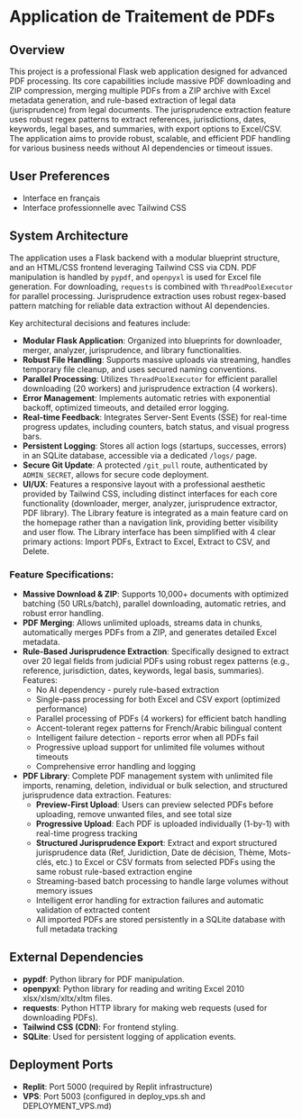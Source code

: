 # Application de Traitement de PDFs

## Overview
This project is a professional Flask web application designed for advanced PDF processing. Its core capabilities include massive PDF downloading and ZIP compression, merging multiple PDFs from a ZIP archive with Excel metadata generation, and rule-based extraction of legal data (jurisprudence) from legal documents. The jurisprudence extraction feature uses robust regex patterns to extract references, jurisdictions, dates, keywords, legal bases, and summaries, with export options to Excel/CSV. The application aims to provide robust, scalable, and efficient PDF handling for various business needs without AI dependencies or timeout issues.

## User Preferences
- Interface en français
- Interface professionnelle avec Tailwind CSS

## System Architecture
The application uses a Flask backend with a modular blueprint structure, and an HTML/CSS frontend leveraging Tailwind CSS via CDN. PDF manipulation is handled by `pypdf`, and `openpyxl` is used for Excel file generation. For downloading, `requests` is combined with `ThreadPoolExecutor` for parallel processing. Jurisprudence extraction uses robust regex-based pattern matching for reliable data extraction without AI dependencies.

Key architectural decisions and features include:
- **Modular Flask Application**: Organized into blueprints for downloader, merger, analyzer, jurisprudence, and library functionalities.
- **Robust File Handling**: Supports massive uploads via streaming, handles temporary file cleanup, and uses secured naming conventions.
- **Parallel Processing**: Utilizes `ThreadPoolExecutor` for efficient parallel downloading (20 workers) and jurisprudence extraction (4 workers).
- **Error Management**: Implements automatic retries with exponential backoff, optimized timeouts, and detailed error logging.
- **Real-time Feedback**: Integrates Server-Sent Events (SSE) for real-time progress updates, including counters, batch status, and visual progress bars.
- **Persistent Logging**: Stores all action logs (startups, successes, errors) in an SQLite database, accessible via a dedicated `/logs/` page.
- **Secure Git Update**: A protected `/git_pull` route, authenticated by `ADMIN_SECRET`, allows for secure code deployment.
- **UI/UX**: Features a responsive layout with a professional aesthetic provided by Tailwind CSS, including distinct interfaces for each core functionality (downloader, merger, analyzer, jurisprudence extractor, PDF library). The Library feature is integrated as a main feature card on the homepage rather than a navigation link, providing better visibility and user flow. The Library interface has been simplified with 4 clear primary actions: Import PDFs, Extract to Excel, Extract to CSV, and Delete.

### Feature Specifications:
- **Massive Download & ZIP**: Supports 10,000+ documents with optimized batching (50 URLs/batch), parallel downloading, automatic retries, and robust error handling.
- **PDF Merging**: Allows unlimited uploads, streams data in chunks, automatically merges PDFs from a ZIP, and generates detailed Excel metadata.
- **Rule-Based Jurisprudence Extraction**: Specifically designed to extract over 20 legal fields from judicial PDFs using robust regex patterns (e.g., reference, jurisdiction, dates, keywords, legal basis, summaries). Features:
  - No AI dependency - purely rule-based extraction
  - Single-pass processing for both Excel and CSV export (optimized performance)
  - Parallel processing of PDFs (4 workers) for efficient batch handling
  - Accent-tolerant regex patterns for French/Arabic bilingual content
  - Intelligent failure detection - reports error when all PDFs fail
  - Progressive upload support for unlimited file volumes without timeouts
  - Comprehensive error handling and logging
- **PDF Library**: Complete PDF management system with unlimited file imports, renaming, deletion, individual or bulk selection, and structured jurisprudence data extraction. Features:
  - **Preview-First Upload**: Users can preview selected PDFs before uploading, remove unwanted files, and see total size
  - **Progressive Upload**: Each PDF is uploaded individually (1-by-1) with real-time progress tracking
  - **Structured Jurisprudence Export**: Extract and export structured jurisprudence data (Ref, Juridiction, Date de décision, Thème, Mots-clés, etc.) to Excel or CSV formats from selected PDFs using the same robust rule-based extraction engine
  - Streaming-based batch processing to handle large volumes without memory issues
  - Intelligent error handling for extraction failures and automatic validation of extracted content
  - All imported PDFs are stored persistently in a SQLite database with full metadata tracking

## External Dependencies
- **pypdf**: Python library for PDF manipulation.
- **openpyxl**: Python library for reading and writing Excel 2010 xlsx/xlsm/xltx/xltm files.
- **requests**: Python HTTP library for making web requests (used for downloading PDFs).
- **Tailwind CSS (CDN)**: For frontend styling.
- **SQLite**: Used for persistent logging of application events.

## Deployment Ports
- **Replit**: Port 5000 (required by Replit infrastructure)
- **VPS**: Port 5003 (configured in deploy_vps.sh and DEPLOYMENT_VPS.md)